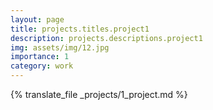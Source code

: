 ```yaml
---
layout: page
title: projects.titles.project1
description: projects.descriptions.project1
img: assets/img/12.jpg
importance: 1
category: work
---
```


{% translate_file _projects/1_project.md %}
